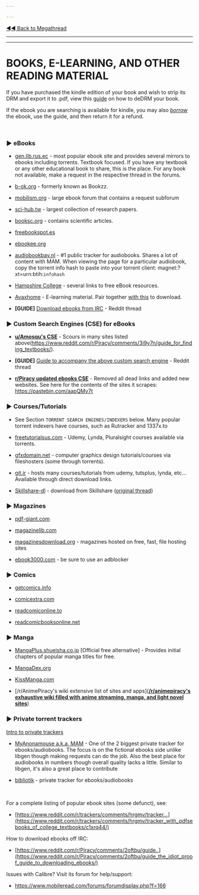 ---
---
[◄◄ Back to Megathread](https://www.reddit.com/r/Piracy/wiki/megathread)

---
---

# BOOKS, E-LEARNING, AND OTHER READING MATERIAL

If you have purchased the kindle edition of your book and wish to strip its DRM and export it to .pdf, view this [guide](https://www.reddit.com/r/Piracy/comments/7vc3uv/guide_to_copy_kindle_content_to_pdf_using_calibre/) on how to deDRM your book. 

If the ebook you are searching is available for kindle, you may also [*borrow*](https://www.reddit.com/r/Piracy/comments/3ma9qe/guide_how_to_rent_your_textbooks_for_free_from/) the ebook, use the guide, and then return it for a refund.

&nbsp;

### ► **eBooks**

 * [gen.lib.rus.ec](http://gen.lib.rus.ec/) - most popular ebook site and provides several mirrors to ebooks including torrents. Textbook focused. If you have any textbook or any other educational book to share, this is the place. For any book not available, make a request in the respective thread in the forums.
 * [b-ok.org](https://b-ok.org/) - formerly known as Bookzz.
 * [mobilism.org](https://forum.mobilism.org/viewforum.php?f=106) - large ebook forum that contains a request subforum
 * [sci-hub.tw](https://sci-hub.tw/) - largest collection of research papers.
 * [booksc.org](https://booksc.org) - contains scientific articles.
 * [freebookspot.es](http://www.freebookspot.es/)
 * [ebookee.org](https://ebookee.org/)
 * [audiobookbay.nl](http://audiobookbay.nl/) - #1 public tracker for audiobooks. Shares a lot of content with MAM. When viewing the page for a particular audiobook, copy the torrent info hash to paste into your torrent client: magnet:?xt=urn:btih:`infohash`
 * [Hampshire College](https://www.hampshire.edu/library/links-to-free-ebook-resources) - several links to free eBook resources.
 * [Avaxhome](https://avxhm.se/) - E-learning material. Pair together [with this](https://www.reddit.com/r/Piracy/comments/d0rfpe/download_ebooks_on_avaxhome_for_free/) to download.
 * **[GUIDE]** [Download ebooks from IRC](https://www.reddit.com/r/Piracy/comments/2oftbu/guide_the_idiot_proof_guide_to_downloading_ebooks/) - Reddit thread


### ► **Custom Search Engines (CSE) for eBooks**

 * [**u/Amosqu's CSE**](https://cse.google.com/cse/publicurl?cx=011394183039475424659:5bfyqg89ers) - Scours in many sites listed above(https://www.reddit.com/r/Piracy/comments/3i9y7n/guide_for_finding_textbooks/).
 * **[GUIDE]** [Guide to accompany the above custom search engine](https://www.reddit.com/r/Piracy/comments/3i9y7n/guide_for_finding_textbooks/) - Reddit thread
 * [**r/Piracy updated ebooks CSE**](https://cse.google.com/cse?cx=003753031376654422446:szjag5vbefo) - Removed all dead links and added new websites. See here for the contents of the sites it scrapes: https://pastebin.com/aapQMv7t

### ► **Courses/Tutorials**

 * See Section `TORRENT SEARCH ENGINES/INDEXERS` below. Many popular torrent indexers have courses, such as Rutracker and 1337x.to
 * [freetutorialsus.com](https://freetutorialsus.com/) - Udemy, Lynda, Pluralsight courses available via  torrents.
 * [gfxdomain.net](http://forum.gfxdomain.net/forums/others-tutorials.42/) - computer graphics design tutorials/courses via fileshosters (some through torrents).
 * [git.ir](https://git.ir/) - hosts many courses/tutorials from udemy, tutsplus, lynda, etc... Available through direct download links.
 * [Skillshare-dl](https://github.com/mrwnwttk/skillshare-dl) - download from Skillshare ([original thread](https://www.reddit.com/r/Piracy/comments/dn16jp/skillsharedl_now_with_windows_support/))


### ► **Magazines**

 * [pdf-giant.com](http://pdf-giant.com/)
 * [magazinelib.com](https://magazinelib.com/)
 * [magazinesdownload.org](https://magazinesdownload.org/) - magazines hosted on free, fast, file hosting sites 
 * [ebook3000.com](http://ebook3000.com/) - be sure to use an adblocker

### ► **Comics**

 * [getcomics.info](http://getcomics.info/)
 * [comicextra.com](https://www.comicextra.com/)
 * [readcomiconline.to](https://readcomiconline.to/)
 * [readcomicbooksonline.net](https://readcomicbooksonline.net/)

### ► **Manga**

 * [MangaPlus.shueisha.co.jp](https://mangaplus.shueisha.co.jp/) [Official free alternative] - Provides initial chapters of popular manga titles for free.
 * [MangaDex.org](https://mangadex.org/)
 * [KissManga.com](http://kissmanga.com/)
 * [/r/AnimePiracy's wiki extensive list of sites and apps]([**/r/animepiracy's exhaustive wiki filled with anime streaming, manga, and light novel sites**](https://docs.zoho.com.au/sheet/open/stzn58acc24611fea414e8901724ff4510fe8/sheets/Anime/ranges/B100))

### ► **Private torrent trackers**

 [Intro to private trackers](https://www.reddit.com/r/Piracy/wiki/private_trackers)

 * [MyAnonamouse a.k.a. MAM](https://www.myanonamouse.net/) - One of the 2 biggest private tracker for ebooks/audiobooks. The focus is on the fictional ebooks side unlike libgen though making requests can do the job. Also the best place for audiobooks in numbers though overall quality lacks a little. Similar to libgen, it's also a great place to contribute
 * [bibliotik](https://bibliotik.me/) - private tracker for ebooks/audiobooks

&nbsp;

For a complete listing of popular ebook sites (some defunct), see:

 * [https://www.reddit.com/r/trackers/comments/hrgmv/tracker...](https://www.reddit.com/r/trackers/comments/hrgmv/tracker_with_pdfsebooks_of_college_textbooks/c1xrq44/)

How to download ebooks off IRC:

 * [https://www.reddit.com/r/Piracy/comments/2oftbu/guide..](https://www.reddit.com/r/Piracy/comments/2oftbu/guide_the_idiot_proof_guide_to_downloading_ebooks/)

Issues with Calibre? Visit its forum for help/support:

 * https://www.mobileread.com/forums/forumdisplay.php?f=166

&nbsp;